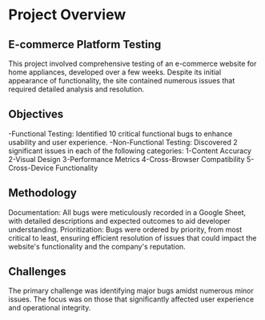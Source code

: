 # Project Overview
## E-commerce Platform Testing
This project involved comprehensive testing of an e-commerce website for home appliances, developed over a few weeks. Despite its initial appearance of functionality, the site contained numerous issues that required detailed analysis and resolution.

## Objectives
-Functional Testing: Identified 10 critical functional bugs to enhance usability and user experience.
-Non-Functional Testing: Discovered 2 significant issues in each of the following categories:
1-Content Accuracy
2-Visual Design
3-Performance Metrics
4-Cross-Browser Compatibility
5-Cross-Device Functionality
## Methodology
Documentation: All bugs were meticulously recorded in a Google Sheet, with detailed descriptions and expected outcomes to aid developer understanding.
Prioritization: Bugs were ordered by priority, from most critical to least, ensuring efficient resolution of issues that could impact the website's functionality and the company's reputation.
## Challenges
The primary challenge was identifying major bugs amidst numerous minor issues. The focus was on those that significantly affected user experience and operational integrity.
